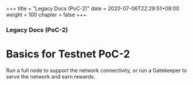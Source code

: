 +++
title = "Legacy Docs (PoC-2)"
date = 2020-07-06T22:29:51+08:00
weight = 100
chapter = false
+++

### Legacy Docs (PoC-2)

# Basics for Testnet PoC-2

Run a full node to support the network connectivity, or run a Gatekeeper to serve the network and earn rewards.
